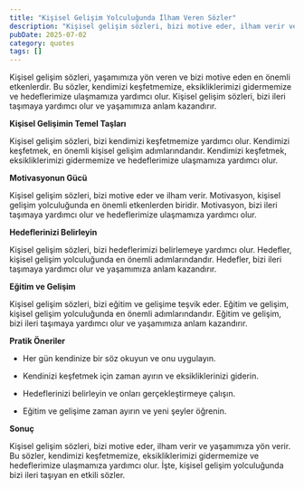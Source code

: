 ```yaml
---
title: "Kişisel Gelişim Yolculuğunda İlham Veren Sözler"
description: "Kişisel gelişim sözleri, bizi motive eder, ilham verir ve yaşamımıza yön verir. Bu sözler, kendimizi keşfetmemize, eksikliklerimizi gidermemize ve hedeflerim..."
pubDate: 2025-07-02
category: quotes
tags: []
---
```


Kişisel gelişim sözleri, yaşamımıza yön veren ve bizi motive eden en önemli etkenlerdir. Bu sözler, kendimizi keşfetmemize, eksikliklerimizi gidermemize ve hedeflerimize ulaşmamıza yardımcı olur. Kişisel gelişim sözleri, bizi ileri taşımaya yardımcı olur ve yaşamımıza anlam kazandırır.

**Kişisel Gelişimin Temel Taşları**

Kişisel gelişim sözleri, bizi kendimizi keşfetmemize yardımcı olur. Kendimizi keşfetmek, en önemli kişisel gelişim adımlarındandır. Kendimizi keşfetmek, eksikliklerimizi gidermemize ve hedeflerimize ulaşmamıza yardımcı olur.

**Motivasyonun Gücü**

Kişisel gelişim sözleri, bizi motive eder ve ilham verir. Motivasyon, kişisel gelişim yolculuğunda en önemli etkenlerden biridir. Motivasyon, bizi ileri taşımaya yardımcı olur ve hedeflerimize ulaşmamıza yardımcı olur.

**Hedeflerinizi Belirleyin**

Kişisel gelişim sözleri, bizi hedeflerimizi belirlemeye yardımcı olur. Hedefler, kişisel gelişim yolculuğunda en önemli adımlarındandır. Hedefler, bizi ileri taşımaya yardımcı olur ve yaşamımıza anlam kazandırır.

**Eğitim ve Gelişim**

Kişisel gelişim sözleri, bizi eğitim ve gelişime teşvik eder. Eğitim ve gelişim, kişisel gelişim yolculuğunda en önemli adımlarındandır. Eğitim ve gelişim, bizi ileri taşımaya yardımcı olur ve yaşamımıza anlam kazandırır.

**Pratik Öneriler**

* Her gün kendinize bir söz okuyun ve onu uygulayın.

* Kendinizi keşfetmek için zaman ayırın ve eksikliklerinizi giderin.

* Hedeflerinizi belirleyin ve onları gerçekleştirmeye çalışın.

* Eğitim ve gelişime zaman ayırın ve yeni şeyler öğrenin.

**Sonuç**

Kişisel gelişim sözleri, bizi motive eder, ilham verir ve yaşamımıza yön verir. Bu sözler, kendimizi keşfetmemize, eksikliklerimizi gidermemize ve hedeflerimize ulaşmamıza yardımcı olur. İşte, kişisel gelişim yolculuğunda bizi ileri taşıyan en etkili sözler.